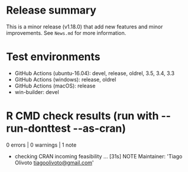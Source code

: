 # Release summary
This is a minor release (v1.18.0) that add new features and minor improvements. See `News.md` for more information. 


# Test environments
* GitHub Actions (ubuntu-16.04): devel, release, oldrel, 3.5, 3.4, 3.3
* GitHub Actions (windows): release, oldrel
* GitHub Actions (macOS): release
* win-builder: devel


# R CMD check results (run with --run-donttest --as-cran)
0 errors | 0 warnings | 1 note

* checking CRAN incoming feasibility ... [31s] NOTE
Maintainer: 'Tiago Olivoto <tiagoolivoto@gmail.com>'

